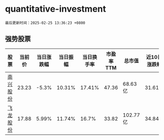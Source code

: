 # quantitative-investment

`最后更新时间：2025-02-25 13:36:23 +0800`

## 强势股票

|股票|当前价|当日涨跌幅|当日振幅|当日换手率|市盈率TTM|总市值|近10日涨跌幅|
|----|----|----|----|----|----|----|----|
|[南兴股份](https://xueqiu.com/S/SZ002757)|23.23|-5.3%|10.31%|17.41%|47.36|68.63亿|31.61%|
|[飞龙股份](https://xueqiu.com/S/SZ002536)|17.88|5.99%|11.74%|16.7%|33.82|102.77亿|34.84%|
